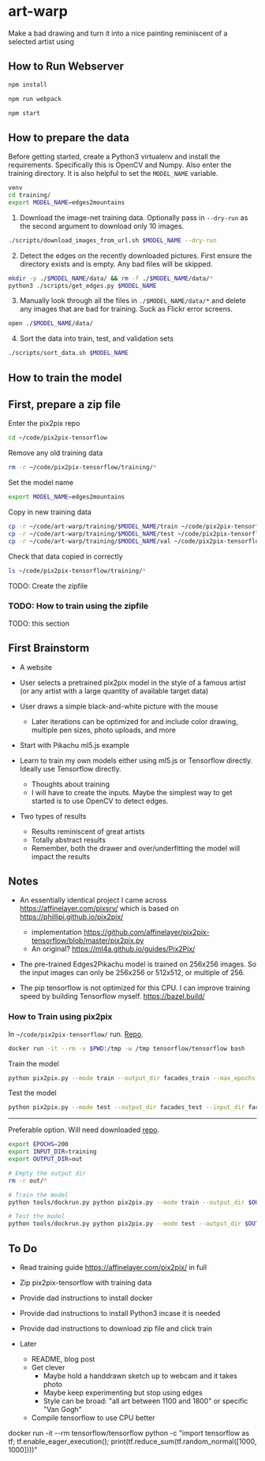 # art-warp

Make a bad drawing and turn it into a nice painting reminiscent of a selected artist using 

## How to Run Webserver

```sh
npm install
```

```sh
npm run webpack
```

```sh
npm start
```

## How to prepare the data

Before getting started, create a Python3 virtualenv and install the requirements. Specifically this is OpenCV and Numpy. Also enter the training directory. It is also helpful to set the `MODEL_NAME` variable.

```sh
venv
cd training/
export MODEL_NAME=edges2mountains
```

1. Download the image-net training data. Optionally pass in `--dry-run` as the second argument to download only 10 images.

```sh
./scripts/download_images_from_url.sh $MODEL_NAME --dry-run
```

2. Detect the edges on the recently downloaded pictures. First ensure the directory exists and is empty. Any bad files will be skipped.

```sh
mkdir -p ./$MODEL_NAME/data/ && rm -f ./$MODEL_NAME/data/*
python3 ./scripts/get_edges.py $MODEL_NAME
```

3. Manually look through all the files in `./$MODEL_NAME/data/*` and delete any images that are bad for training. Suck as Flickr error screens.

```sh
open ./$MODEL_NAME/data/
```

4. Sort the data into train, test, and validation sets


```sh
./scripts/sort_data.sh $MODEL_NAME
```

## How to train the model

## First, prepare a zip file

Enter the pix2pix repo

```sh
cd ~/code/pix2pix-tensorflow
```

Remove any old training data 

```sh
rm -r ~/code/pix2pix-tensorflow/training/*
```

Set the model name

```sh
export MODEL_NAME=edges2mountains
```

Copy in new training data

```sh
cp -r ~/code/art-warp/training/$MODEL_NAME/train ~/code/pix2pix-tensorflow/training/
cp -r ~/code/art-warp/training/$MODEL_NAME/test ~/code/pix2pix-tensorflow/training/
cp -r ~/code/art-warp/training/$MODEL_NAME/val ~/code/pix2pix-tensorflow/training/
```

Check that data copied in correctly

```sh
ls ~/code/pix2pix-tensorflow/training/*
```

TODO: Create the zipfile

### TODO: How to train using the zipfile

TODO: this section

## First Brainstorm

- A website
- User selects a pretrained pix2pix model in the style of a famous artist (or any artist with a large quantity of available target data)
- User draws a simple black-and-white picture with the mouse
  - Later iterations can be optimized for and include color drawing, multiple pen sizes, photo uploads, and more
- Start with Pikachu ml5.js example
- Learn to train my own models either using ml5.js or Tensorflow directly. Ideally use Tensorflow directly.
  - Thoughts about training
  - I will have to create the inputs. Maybe the simplest way to get started is to use OpenCV to detect edges.

- Two types of results
  - Results reminiscent of great artists
  - Totally abstract results
  - Remember, both the drawer and over/underfitting the model will impact the results

## Notes

- An essentially identical project I came across https://affinelayer.com/pixsrv/ which is based on https://phillipi.github.io/pix2pix/ 
  - implementation https://github.com/affinelayer/pix2pix-tensorflow/blob/master/pix2pix.py
  - An original? https://ml4a.github.io/guides/Pix2Pix/
- The pre-trained Edges2Pikachu model is trained on 256x256 images. So the input images can only be 256x256 or 512x512, or multiple of 256.

- The pip tensorflow is not optimized for this CPU. I can improve training speed by building Tensorflow myself. https://bazel.build/

### How to Train using pix2pix

In `~/code/pix2pix-tensorflow/` run. [Repo](https://github.com/affinelayer/pix2pix-tensorflow).

```sh
docker run -it --rm -v $PWD:/tmp -w /tmp tensorflow/tensorflow bash
```

Train the model

```sh
python pix2pix.py --mode train --output_dir facades_train --max_epochs 200 --input_dir facades/train --which_direction BtoA
```

Test the model

```sh
python pix2pix.py --mode test --output_dir facades_test --input_dir facades/val --checkpoint facades_train
```

--------

Preferable option. Will need downloaded [repo](https://github.com/affinelayer/pix2pix-tensorflow).

```sh
export EPOCHS=200
export INPUT_DIR=training
export OUTPUT_DIR=out

# Empty the output dir
rm -r out/*

# Train the model
python tools/dockrun.py python pix2pix.py --mode train --output_dir $OUTPUT_DIR/train_out --max_epochs $EPOCHS --input_dir $INPUT_DIR/train --which_direction BtoA

# Test the model
python tools/dockrun.py python pix2pix.py --mode test --output_dir $OUTPUT_DIR/test_out --input_dir $INPUT_DIR/val --checkpoint $INPUT_DIR/train_out
```

## To Do

- Read training guide https://affinelayer.com/pix2pix/ in full

- Zip pix2pix-tensorflow with training data
- Provide dad instructions to install docker
- Provide dad instructions to install Python3 incase it is needed
- Provide dad instructions to download zip file and click train

- Later
  - README, blog post
  - Get clever 
    - Maybe hold a handdrawn sketch up to webcam and it takes photo
    - Maybe keep experimenting but stop using edges
    - Style can be broad: "all art between 1100 and 1800" or specific "Van Gogh"
  - Compile tensorflow to use CPU better


docker run -it --rm tensorflow/tensorflow python -c "import tensorflow as tf; tf.enable_eager_execution(); print(tf.reduce_sum(tf.random_normal([1000, 1000])))"
